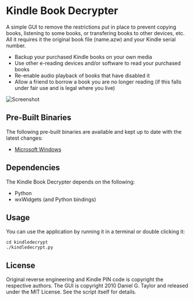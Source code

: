Kindle Book Decrypter
=====================
A simple GUI to remove the restrictions put in place to prevent copying books,
listening to some books, or transfering books to other devices, etc. All it
requires it the original book file (name.azw) and your Kindle serial number.

 * Backup your purchased Kindle books on your own media
 * Use other e-reading devices and/or software to read your purchased books
 * Re-enable audio playback of books that have disabled it
 * Allow a friend to borrow a book you are no longer reading (if this falls
   under fair use and is legal where you live)

![Screenshot](http://github.com/danielgtaylor/kindledecrypt/raw/master/screenshot.png)

Pre-Built Binaries
------------------
The following pre-built binaries are available and kept up to date with the
latest changes:

 * [Microsoft Windows](http://programmer-art.org/dropbox/kindledecrypt-win32.exe)

Dependencies
------------
The Kindle Book Decrypter depends on the following:

 * Python
 * wxWidgets (and Python bindings)

Usage
-----
You can use the application by running it in a terminal or double clicking it:

    cd kindledecrypt
    ./kindledecrypt.py

License
-------
Original reverse engineering and Kindle PIN code is copyright the respective
authors. The GUI is copyright 2010 Daniel G. Taylor and released under the MIT
License. See the script itself for details.

